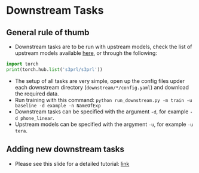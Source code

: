 # Downstream Tasks

## General rule of thumb
* Downstream tasks are to be run with upstream models, check the list of upstream models available [here](https://github.com/s3prl/s3prl/tree/master/upstream#upstream-models), or through the following:
```python
import torch
print(torch.hub.list('s3prl/s3prl'))
```
* The setup of all tasks are very simple, open up the config files upder each downstream directory (`downstream/*/config.yaml`) and download the required data.
* Run training with this command: `python run_downstream.py -m train -u baseline -d example -n NameOfExp`
* Downstream tasks can be specified with the argument `-d`, for example `-d phone_linear`.
* Upstream models can be specified with the argyment `-u`, for example `-u tera`.

## Adding new downstream tasks
* Please see this slide for a detailed tutorial: [link](https://docs.google.com/presentation/d/1QRau3NyuHM6KXa8j6Jnw_deFH6Y7s9_kO-_VjeS5LZs/edit?usp=sharing)
